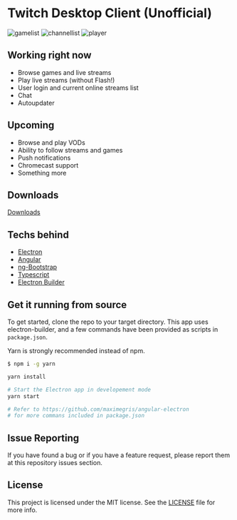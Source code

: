 # Twitch Desktop Client (Unofficial)

![gamelist](https://i.imgur.com/FNIYpE5.jpg)
![channellist](https://i.imgur.com/Kyv1cbo.jpg)
![player](https://i.imgur.com/KRZ3KQa.jpg)

## Working right now
+ Browse games and live streams
+ Play live streams (without Flash!)
+ User login and current online streams list
+ Chat
+ Autoupdater

## Upcoming
- Browse and play VODs
- Ability to follow streams and games
- Push notifications
- Chromecast support
- Something more 

## Downloads

[Downloads](https://github.com/hzeroo/twitch-desktop/releases)

## Techs behind
+ [Electron](http://electron.atom.io/)
+ [Angular](https://angular.io/)
+ [ng-Bootstrap](https://ng-bootstrap.github.io/)
+ [Typescript](https://www.typescriptlang.org/)
+ [Electron Builder](https://www.electron.build/)

## Get it running from source

To get started, clone the repo to your target directory. This app uses electron-builder, and a few commands have been provided as scripts in `package.json`.

Yarn is strongly recommended instead of npm.

```bash
$ npm i -g yarn
```

```bash
yarn install

# Start the Electron app in developement mode
yarn start

# Refer to https://github.com/maximegris/angular-electron
# for more commans included in package.json
```

## Issue Reporting

If you have found a bug or if you have a feature request, please report them at this repository issues section.

## License

This project is licensed under the MIT license. See the [LICENSE](LICENSE) file for more info.
